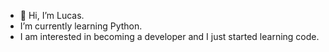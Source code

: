 - 👋 Hi, I’m Lucas.
- I’m currently learning Python.
- I am interested in becoming a developer and I just started learning code.
